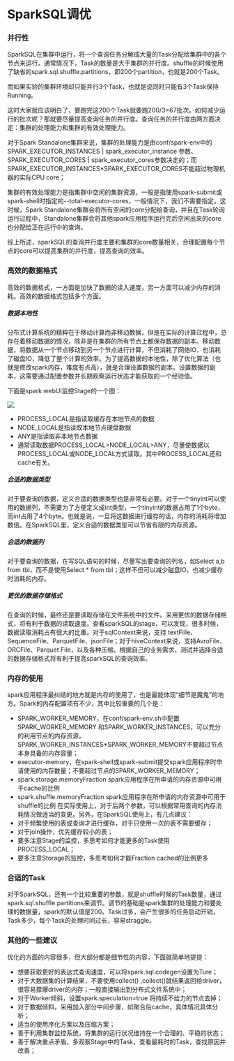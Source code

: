 # SparkSQL调优

### 并行性
SparkSQL在集群中运行，将一个查询任务分解成大量的Task分配给集群中的各个节点来运行。通常情况下，Task的数量是大于集群的并行度。shuffle的时候使用了缺省的spark.sql.shuffle.partitions，即200个partition，也就是200个Task。

而如果实验的集群环境却只能并行3个Task，也就是说同时只能有3个Task保持Running。

这时大家就应该明白了，要跑完这200个Task就要跑200/3=67批次。如何减少运行的批次呢？那就要尽量提高查询任务的并行度。查询任务的并行度由两方面决定：集群的处理能力和集群的有效处理能力。

对于Spark Standalone集群来说，集群的处理能力是由conf/spark-env中的SPARK\_EXECUTOR\_INSTANCES | spark\_executor\_instance 参数、SPARK\_EXECUTOR\_CORES | spark\_executor\_cores参数决定的；而SPARK\_EXECUTOR\_INSTANCES\*SPARK\_EXECUTOR\_CORES不能超过物理机器的实际CPU core；

集群的有效处理能力是指集群中空闲的集群资源，一般是指使用spark-submit或spark-shell时指定的--total-executor-cores，一般情况下，我们不需要指定，这时候，Spark Standalone集群会将所有空闲的core分配给查询，并且在Task轮询运行过程中，Standalone集群会将其他spark应用程序运行完后空闲出来的core也分配给正在运行中的查询。

综上所述，sparkSQL的查询并行度主要和集群的core数量相关，合理配置每个节点的core可以提高集群的并行度，提高查询的效率。

### 高效的数据格式
高效的数据格式，一方面是加快了数据的读入速度，另一方面可以减少内存的消耗。高效的数据格式包括多个方面。

##### 数据本地性
分布式计算系统的精粹在于移动计算而非移动数据，但是在实际的计算过程中，总存在着移动数据的情况，除非是在集群的所有节点上都保存数据的副本。移动数据，将数据从一个节点移动到另一个节点进行计算，不但消耗了网络IO，也消耗了磁盘IO，降低了整个计算的效率。为了提高数据的本地性，除了优化算法（也就是修改spark内存，难度有点高），就是合理设置数据的副本。设置数据的副本，这需要通过配置参数并长期观察运行状态才能获取的一个经验值。

下面是spark webUI监控Stage的一个图：

![](/images/webui.png)

* PROCESS_LOCAL是指读取缓存在本地节点的数据
* NODE_LOCAL是指读取本地节点硬盘数据
* ANY是指读取非本地节点数据
* 通常读取数据PROCESS\_LOCAL>NODE\_LOCAL>ANY，尽量使数据以PROCESS\_LOCAL或NODE\_LOCAL方式读取。其中PROCESS_LOCAL还和cache有关。

##### 合适的数据类型
对于要查询的数据，定义合适的数据类型也是非常有必要。对于一个tinyint可以使用的数据列，不需要为了方便定义成int类型，一个tinyint的数据占用了1个byte，而int占用了4个byte。也就是说，一旦将这数据进行缓存的话，内存的消耗将增加数倍。在SparkSQL里，定义合适的数据类型可以节省有限的内存资源。

##### 合适的数据列
对于要查询的数据，在写SQL语句的时候，尽量写出要查询的列名，如Select a,b from tbl，而不是使用Select * from tbl；这样不但可以减少磁盘IO，也减少缓存时消耗的内存。

##### 更优的数据存储格式
在查询的时候，最终还是要读取存储在文件系统中的文件。采用更优的数据存储格式，将有利于数据的读取速度。查看sparkSQL的stage，可以发现，很多时候，数据读取消耗占有很大的比重。对于sqlContext来说，支持 textFiile、SequenceFile、ParquetFile、jsonFile；对于hiveContext来说，支持AvroFile、ORCFile、Parquet File，以及各种压缩。根据自己的业务需求，测试并选择合适的数据存储格式将有利于提高sparkSQL的查询效率。

### 内存的使用
spark应用程序最纠结的地方就是内存的使用了，也是最能体现“细节是魔鬼”的地方。Spark的内存配置项有不少，其中比较重要的几个是：
* SPARK\_WORKER\_MEMORY，在conf/spark-env.sh中配置SPARK\_WORKER\_MEMORY 和SPARK\_WORKER\_INSTANCES，可以充分的利用节点的内存资源，SPARK\_WORKER\_INSTANCES\*SPARK\_WORKER_MEMORY不要超过节点本身具备的内存容量；
* executor-memory，在spark-shell或spark-submit提交spark应用程序时申请使用的内存数量；不要超过节点的SPARK\_WORKER\_MEMORY；
* spark.storage.memoryFraction spark应用程序在所申请的内存资源中可用于cache的比例
* spark.shuffle.memoryFraction spark应用程序在所申请的内存资源中可用于shuffle的比例
在实际使用上，对于后两个参数，可以根据常用查询的内存消耗情况做适当的变更。另外，在SparkSQL使用上，有几点建议：
* 对于频繁使用的表或查询才进行缓存，对于只使用一次的表不需要缓存；
* 对于join操作，优先缓存较小的表；
* 要多注意Stage的监控，多思考如何才能更多的Task使用PROCESS_LOCAL；
* 要多注意Storage的监控，多思考如何才能Fraction cached的比例更多


### 合适的Task
对于SparkSQL，还有一个比较重要的参数，就是shuffle时候的Task数量，通过spark.sql.shuffle.partitions来调节。调节的基础是spark集群的处理能力和要处理的数据量，spark的默认值是200。Task过多，会产生很多的任务启动开销，Task多少，每个Task的处理时间过长，容易straggle。

### 其他的一些建议
  优化的方面的内容很多，但大部分都是细节性的内容，下面就简单地提提：
* 想要获取更好的表达式查询速度，可以将spark.sql.codegen设置为Ture；
* 对于大数据集的计算结果，不要使用collect() ,collect()就结果返回给driver，很容易撑爆driver的内存；一般直接输出到分布式文件系统中；
* 对于Worker倾斜，设置spark.speculation=true 将持续不给力的节点去掉；
* 对于数据倾斜，采用加入部分中间步骤，如聚合后cache，具体情况具体分析；
* 适当的使用序化方案以及压缩方案；
* 善于利用集群监控系统，将集群的运行状况维持在一个合理的、平稳的状态；
* 善于解决重点矛盾，多观察Stage中的Task，查看最耗时的Task，查找原因并改善；
